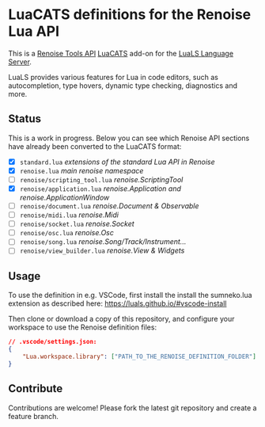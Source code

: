 # LuaCATS definitions for the Renoise Lua API 

This is a [Renoise Tools API](https://github.com/renoise/xrnx) [LuaCATS](https://github.com/LuaCATS) add-on for the [LuaLS Language Server](https://github.com/LuaLS/lua-language-server).

LuaLS provides various features for Lua in code editors, such as autocompletion, type hovers, dynamic type checking, diagnostics and more.

## Status

This is a work in progress. Below you can see which Renoise API sections have already been converted to the LuaCATS format:

- [x] `standard.lua` *extensions of the standard Lua API in Renoise*
- [x] `renoise.lua` *main renoise namespace*
- [ ] `renoise/scripting_tool.lua` *renoise.ScriptingTool*
- [x] `renoise/application.lua` *renoise.Application and renoise.ApplicationWindow*
- [ ] `renoise/document.lua` *renoise.Document & Observable*
- [ ] `renoise/midi.lua` *renoise.Midi*
- [ ] `renoise/socket.lua` *renoise.Socket*
- [ ] `renoise/osc.lua` *renoise.Osc*
- [ ] `renoise/song.lua` *renoise.Song/Track/Instrument...*
- [ ] `renoise/view_builder.lua` *renoise.View & Widgets*

## Usage

To use the definition in e.g. VSCode, first install the install the sumneko.lua extension as described here:
https://luals.github.io/#vscode-install

Then clone or download a copy of this repository, and configure your workspace to use the Renoise definition files:

```json
// .vscode/settings.json:
{
    "Lua.workspace.library": ["PATH_TO_THE_RENOISE_DEFINITION_FOLDER"]
}
```

## Contribute

Contributions are welcome! Please fork the latest git repository and create a feature branch.
